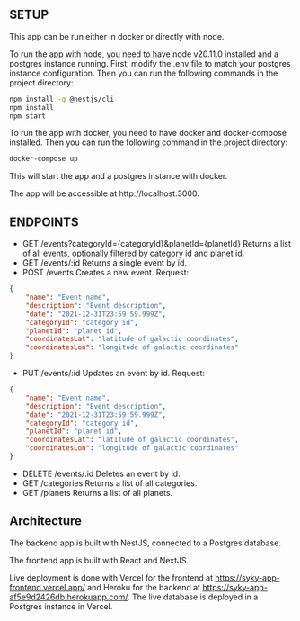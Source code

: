 ## SETUP

This app can be run either in docker or directly with node.

To run the app with node, you need to have node v20.11.0 installed and a postgres instance running.
First, modify the .env file to match your postgres instance configuration.
Then you can run the following commands in the project directory:

```bash
npm install -g @nestjs/cli
npm install
npm start
```

To run the app with docker, you need to have docker and docker-compose installed. 
Then you can run the following command in the project directory:

```bash
docker-compose up
```
This will start the app and a postgres instance with docker. 

The app will be accessible at http://localhost:3000.

## ENDPOINTS
- GET /events?categoryId={categoryId}&planetId={planetId}
Returns a list of all events, optionally filtered by category id and planet id.
- GET /events/:id
Returns a single event by id.
- POST /events
Creates a new event.
Request:
```json
{
    "name": "Event name",
    "description": "Event description",
    "date": "2021-12-31T23:59:59.999Z",
    "categoryId": "category id",
    "planetId": "planet id",
    "coordinatesLat": "latitude of galactic coordinates",
    "coordinatesLon": "longitude of galactic coordinates"
}
```
- PUT /events/:id
Updates an event by id.
Request:
```json
{
    "name": "Event name",
    "description": "Event description",
    "date": "2021-12-31T23:59:59.999Z",
    "categoryId": "category id",
    "planetId": "planet id",
    "coordinatesLat": "latitude of galactic coordinates",
    "coordinatesLon": "longitude of galactic coordinates"
}
```
- DELETE /events/:id
Deletes an event by id.
- GET /categories
Returns a list of all categories.
- GET /planets
Returns a list of all planets.

## Architecture
The backend app is built with NestJS,
connected to a Postgres database.

The frontend app is built with React and NextJS.

Live deployment is done with Vercel for the frontend at https://syky-app-frontend.vercel.app/
and Heroku for the backend at https://syky-app-af5e9d2426db.herokuapp.com/.
The live database is deployed in a Postgres instance in Vercel.

